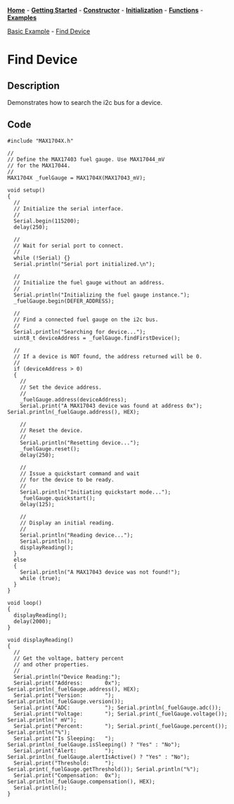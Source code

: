 [**Home**](https://porrey.github.io/max1704x) -
[**Getting Started**](https://porrey.github.io/max1704x/getting-started) -
[**Constructor**](https://porrey.github.io/max1704x/constructor) -
[**Initialization**](https://porrey.github.io/max1704x/initialization) -
[**Functions**](https://porrey.github.io/max1704x/functions) -
[**Examples**](https://porrey.github.io/max1704x/examples)

[Basic Example](https://porrey.github.io/max1704x/examples/basic) -
[Find Device](https://porrey.github.io/max1704x/examples/find-device)
# Find Device

## Description

Demonstrates how to search the i2c bus for a device.

## Code
	#include "MAX1704X.h"
	
	//
	// Define the MAX17403 fuel gauge. Use MAX17044_mV
	// for the MAX17044.
	//
	MAX1704X _fuelGauge = MAX1704X(MAX17043_mV);
	
	void setup()
	{
	  //
	  // Initialize the serial interface.
	  //
	  Serial.begin(115200);
	  delay(250);
	
	  //
	  // Wait for serial port to connect.
	  //
	  while (!Serial) {}
	  Serial.println("Serial port initialized.\n");
	
	  //
	  // Initialize the fuel gauge without an address.
	  //
	  Serial.println("Initializing the fuel gauge instance.");
	  _fuelGauge.begin(DEFER_ADDRESS);
	
	  //
	  // Find a connected fuel gauge on the i2c bus.
	  //
	  Serial.println("Searching for device...");
	  uint8_t deviceAddress = _fuelGauge.findFirstDevice();
	
	  //
	  // If a device is NOT found, the address returned will be 0.
	  //
	  if (deviceAddress > 0)
	  {
	    //
	    // Set the device address.
	    //
	    _fuelGauge.address(deviceAddress);
	    Serial.print("A MAX17043 device was found at address 0x"); Serial.println(_fuelGauge.address(), HEX);
	
	    //
	    // Reset the device.
	    //
	    Serial.println("Resetting device...");
	    _fuelGauge.reset();
	    delay(250);
	
	    //
	    // Issue a quickstart command and wait
	    // for the device to be ready.
	    //
	    Serial.println("Initiating quickstart mode...");
	    _fuelGauge.quickstart();
	    delay(125);
	
	    //
	    // Display an initial reading.
	    //
	    Serial.println("Reading device...");
	    Serial.println();
	    displayReading();
	  }
	  else
	  {
	    Serial.println("A MAX17043 device was not found!");
	    while (true);
	  }
	}
	
	void loop()
	{
	  displayReading();
	  delay(2000);
	}
	
	void displayReading()
	{
	  //
	  // Get the voltage, battery percent
	  // and other properties.
	  //
	  Serial.println("Device Reading:");
	  Serial.print("Address:       0x"); Serial.println(_fuelGauge.address(), HEX);
	  Serial.print("Version:       "); Serial.println(_fuelGauge.version());
	  Serial.print("ADC:           "); Serial.println(_fuelGauge.adc());
	  Serial.print("Voltage:       "); Serial.print(_fuelGauge.voltage()); Serial.println(" mV");
	  Serial.print("Percent:       "); Serial.print(_fuelGauge.percent()); Serial.println("%");
	  Serial.print("Is Sleeping:   "); Serial.println(_fuelGauge.isSleeping() ? "Yes" : "No");
	  Serial.print("Alert:         "); Serial.println(_fuelGauge.alertIsActive() ? "Yes" : "No");
	  Serial.print("Threshold:     "); Serial.print(_fuelGauge.getThreshold()); Serial.println("%");
	  Serial.print("Compensation:  0x"); Serial.println(_fuelGauge.compensation(), HEX);
	  Serial.println();
	}